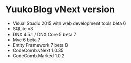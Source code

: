 # YuukoBlog vNext version
- Visual Studio 2015 with web development tools beta 6
- SQLite v3
- DNX 4.5.1 / DNX Core 5 beta 7
- Mvc 6 beta 7
- Entity Framework 7 beta 8
- CodeComb.vNext 1.0.35
- CodeComb.Marked 1.0.2
